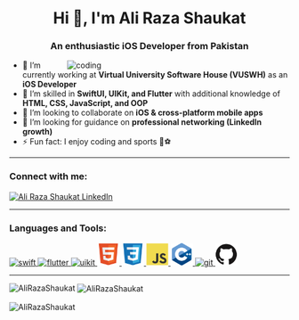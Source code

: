 <h1 align="center">Hi 👋, I'm Ali Raza Shaukat</h1>
<h3 align="center">An enthusiastic iOS Developer from Pakistan</h3>
<img align="right" alt="coding" width="400" src="https://user-images.githubusercontent.com/55389276/140866485-8fb1c876-9a8f-4d6a-98dc-08c4981eaf70.gif">

- 🔭 I’m currently working at **Virtual University Software House (VUSWH)** as an **iOS Developer**
- 🌱 I’m skilled in **SwiftUI, UIKit, and Flutter** with additional knowledge of **HTML, CSS, JavaScript, and OOP**
- 👯 I’m looking to collaborate on **iOS & cross-platform mobile apps**
- 🤝 I’m looking for guidance on **professional networking (LinkedIn growth)**
- ⚡ Fun fact: I enjoy coding and sports 🏏⚽

---

<h3 align="left">Connect with me:</h3>
<p align="left">
<a href="https://linkedin.com/in/alirazashaukat" target="blank">
<img align="center" src="https://raw.githubusercontent.com/rahuldkjain/github-profile-readme-generator/master/src/images/icons/Social/linked-in-alt.svg" alt="Ali Raza Shaukat LinkedIn" height="30" width="40" />
</a>
</p>

---

<h3 align="left">Languages and Tools:</h3>
<p align="left">
<a href="https://developer.apple.com/xcode/" target="_blank" rel="noreferrer"> <img src="https://cdn.jsdelivr.net/gh/devicons/devicon/icons/swift/swift-original.svg" alt="swift" width="40" height="40"/> </a>
<a href="https://flutter.dev" target="_blank" rel="noreferrer"> <img src="https://www.vectorlogo.zone/logos/flutterio/flutterio-icon.svg" alt="flutter" width="40" height="40"/> </a>
<a href="https://developer.apple.com/" target="_blank" rel="noreferrer"> <img src="https://img.icons8.com/ios-filled/50/000000/mac-os.png" alt="uikit" width="40" height="40"/> </a>
<a href="https://www.w3schools.com/html/" target="_blank" rel="noreferrer"> <img src="https://raw.githubusercontent.com/devicons/devicon/master/icons/html5/html5-original.svg" alt="html5" width="40" height="40"/> </a>
<a href="https://www.w3schools.com/css/" target="_blank" rel="noreferrer"> <img src="https://raw.githubusercontent.com/devicons/devicon/master/icons/css3/css3-original.svg" alt="css3" width="40" height="40"/> </a>
<a href="https://developer.mozilla.org/en-US/docs/Web/JavaScript" target="_blank" rel="noreferrer"> <img src="https://raw.githubusercontent.com/devicons/devicon/master/icons/javascript/javascript-original.svg" alt="javascript" width="40" height="40"/> </a>
<a href="https://isocpp.org/" target="_blank" rel="noreferrer"> <img src="https://raw.githubusercontent.com/devicons/devicon/master/icons/cplusplus/cplusplus-original.svg" alt="cplusplus" width="40" height="40"/> </a>
<a href="https://git-scm.com/" target="_blank" rel="noreferrer"> <img src="https://www.vectorlogo.zone/logos/git-scm/git-scm-icon.svg" alt="git" width="40" height="40"/> </a>
<a href="https://github.com" target="_blank" rel="noreferrer"> <img src="https://raw.githubusercontent.com/devicons/devicon/master/icons/github/github-original.svg" alt="github" width="40" height="40"/> </a>
</p>

---

<p><img align="left" src="https://github-readme-stats.vercel.app/api/top-langs?username=AliRazaShaukat&show_icons=true&locale=en&layout=compact" alt="AliRazaShaukat" /></p>

<p>&nbsp;<img align="center" src="https://github-readme-stats.vercel.app/api?username=AliRazaShaukat&show_icons=true&locale=en" alt="AliRazaShaukat" /></p>

<p><img align="center" src="https://github-readme-streak-stats.herokuapp.com/?user=AliRazaShaukat&" alt="AliRazaShaukat" /></p>
